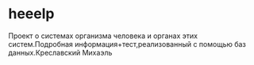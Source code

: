 # heeelp
Проект о системах организма человека и органах этих систем.Подробная информация+тест,реализованный с помощью баз данных.Креславский Михаэль
